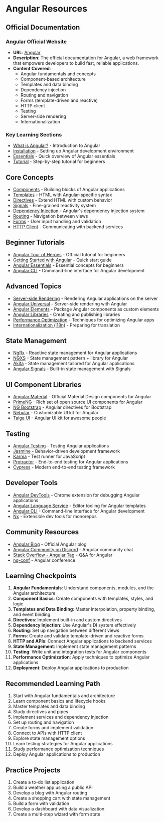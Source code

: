 # Angular Resources

## Official Documentation

### Angular Official Website
- **URL**: [Angular](https://angular.dev/)
- **Description**: The official documentation for Angular, a web framework that empowers developers to build fast, reliable applications.
- **Content Covered**:
  - Angular fundamentals and concepts
  - Component-based architecture
  - Templates and data binding
  - Dependency injection
  - Routing and navigation
  - Forms (template-driven and reactive)
  - HTTP client
  - Testing
  - Server-side rendering
  - Internationalization

### Key Learning Sections
- [What is Angular?](https://angular.dev/overview) - Introduction to Angular
- [Installation](https://angular.dev/guide/setup-local) - Setting up Angular development environment
- [Essentials](https://angular.dev/essentials) - Quick overview of Angular essentials
- [Tutorial](https://angular.dev/tutorial/first-app) - Step-by-step tutorial for beginners

## Core Concepts
- [Components](https://angular.dev/guide/components) - Building blocks of Angular applications
- [Templates](https://angular.dev/guide/templates) - HTML with Angular-specific syntax
- [Directives](https://angular.dev/guide/directives) - Extend HTML with custom behavior
- [Signals](https://angular.dev/guide/signals) - Fine-grained reactivity system
- [Dependency Injection](https://angular.dev/guide/di) - Angular's dependency injection system
- [Routing](https://angular.dev/guide/routing) - Navigation between views
- [Forms](https://angular.dev/guide/forms) - User input handling and validation
- [HTTP Client](https://angular.dev/guide/http) - Communicating with backend services

## Beginner Tutorials
- [Angular Tour of Heroes](https://angular.dev/tutorial/tour-of-heroes) - Official tutorial for beginners
- [Getting Started with Angular](https://angular.dev/guide/start) - Quick start guide
- [Angular Essentials](https://angular.dev/essentials) - Essential concepts for beginners
- [Angular CLI](https://angular.dev/tools/cli) - Command-line interface for Angular development

## Advanced Topics
- [Server-side Rendering](https://angular.dev/guide/ssr) - Rendering Angular applications on the server
- [Angular Universal](https://angular.dev/guide/universal) - Server-side rendering with Angular
- [Angular Elements](https://angular.dev/guide/elements) - Package Angular components as custom elements
- [Angular Libraries](https://angular.dev/guide/libraries) - Creating and publishing libraries
- [Performance Optimization](https://angular.dev/guide/performance) - Techniques for optimizing Angular apps
- [Internationalization (i18n)](https://angular.dev/guide/i18n) - Preparing for translation

## State Management
- [NgRx](https://ngrx.io/) - Reactive state management for Angular applications
- [NGXS](https://www.ngxs.io/) - State management pattern + library for Angular
- [Akita](https://datorama.github.io/akita/) - State management tailored for Angular applications
- [Angular Signals](https://angular.dev/guide/signals) - Built-in state management with Signals

## UI Component Libraries
- [Angular Material](https://material.angular.io/) - Official Material Design components for Angular
- [PrimeNG](https://primeng.org/) - Rich set of open source UI components for Angular
- [NG Bootstrap](https://ng-bootstrap.github.io/) - Angular directives for Bootstrap
- [Nebular](https://akveo.github.io/nebular/) - Customizable UI kit for Angular
- [Taiga UI](https://taiga-ui.dev/) - Angular UI kit for awesome people

## Testing
- [Angular Testing](https://angular.dev/guide/testing) - Testing Angular applications
- [Jasmine](https://jasmine.github.io/) - Behavior-driven development framework
- [Karma](https://karma-runner.github.io/) - Test runner for JavaScript
- [Protractor](https://www.protractortest.org/) - End-to-end testing for Angular applications
- [Cypress](https://www.cypress.io/) - Modern end-to-end testing framework

## Developer Tools
- [Angular DevTools](https://angular.dev/tools/devtools) - Chrome extension for debugging Angular applications
- [Angular Language Service](https://angular.dev/tools/language-service) - Editor tooling for Angular templates
- [Angular CLI](https://angular.dev/tools/cli) - Command-line interface for Angular development
- [Nx](https://nx.dev/) - Extensible dev tools for monorepos

## Community Resources
- [Angular Blog](https://blog.angular.io/) - Official Angular blog
- [Angular Community on Discord](https://discord.gg/angular) - Angular community chat
- [Stack Overflow - Angular Tag](https://stackoverflow.com/questions/tagged/angular) - Q&A for Angular
- [ng-conf](https://ng-conf.org/) - Angular conference

## Learning Checkpoints
1. **Angular Fundamentals**: Understand components, modules, and the Angular architecture
2. **Component Basics**: Create components with templates, styles, and logic
3. **Templates and Data Binding**: Master interpolation, property binding, and event binding
4. **Directives**: Implement built-in and custom directives
5. **Dependency Injection**: Use Angular's DI system effectively
6. **Routing**: Set up navigation between different views
7. **Forms**: Create and validate template-driven and reactive forms
8. **HTTP and APIs**: Connect Angular applications to backend services
9. **State Management**: Implement state management patterns
10. **Testing**: Write unit and integration tests for Angular components
11. **Performance Optimization**: Apply techniques to optimize Angular applications
12. **Deployment**: Deploy Angular applications to production

## Recommended Learning Path
1. Start with Angular fundamentals and architecture
2. Learn component basics and lifecycle hooks
3. Master templates and data binding
4. Study directives and pipes
5. Implement services and dependency injection
6. Set up routing and navigation
7. Create forms and implement validation
8. Connect to APIs with HTTP client
9. Explore state management options
10. Learn testing strategies for Angular applications
11. Study performance optimization techniques
12. Deploy Angular applications to production

## Practice Projects
1. Create a to-do list application
2. Build a weather app using a public API
3. Develop a blog with Angular routing
4. Create a shopping cart with state management
5. Build a form with validation
6. Develop a dashboard with data visualization
7. Create a multi-step wizard with form state
